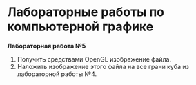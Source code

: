 # Лабораторные работы по компьютерной графике

**Лабораторная работа №5**
1.	Получить средствами OpenGL  изображение файла.
2.	Наложить изображение этого файла на все грани куба из лабораторной работы №4.




